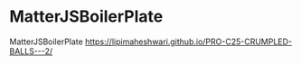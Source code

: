 # MatterJSBoilerPlate
MatterJSBoilerPlate
https://lipimaheshwari.github.io/PRO-C25-CRUMPLED-BALLS---2/
